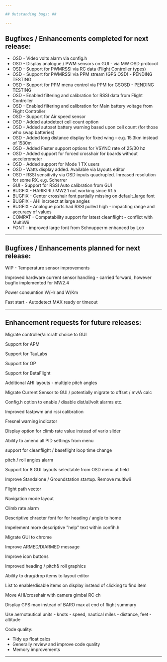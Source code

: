 ```yaml
---

## Outstanding bugs: ##

---
```


## Bugfixes / Enhancements completed for next  release: ##

 * OSD    - Video volts alarm via config.h
 * OSD    - Display analogue / PWM sensors on GUI - via MW OSD protocol
 * OSD    - Support for PWMRSSI via RC data (Flight Controller types)
 * OSD    - Support for PWMRSSI via PPM stream (GPS OSD) - PENDING TESTING
 * OSD    - Support for PPM menu control via PPM for GSOSD - PENDING TESTING
 * OSD    - Enabled filtering and calibration for RSSI data from Flight Controller
 * OSD    - Enabled filtering and calibration for Main battery voltage from Flight Controller
 * OSD    - Support for Air speed sensor
 * OSD    - Added autodetect cell count option 
 * OSD    - Added autoset battery warning based upon cell count (for those who swap batteries) 
 * OSD    - Added long distance display for fixed wing - e.g. 15.3km instead of 1530m 
 * OSD    - Added Faster support options for VSYNC rate of 25/30 hz
 * OSD    - Added support for forced crosshair for boards without accelerometer
 * OSD    - Added support for Mode 1 TX users
 * OSD    - Watts display added. Available via layouts editor
 * OSD    - RSSI sensitivity via OSD inputs quadrupled. Inreased resolution for some RX. e.g. Scherrer
 * GUI    - Support for RSSI Auto calibration from GUI
 * BUGFIX - HARIKIRI / MW2.1 not working since R1.5
 * BUGFIX - Center crosshair font partially missing on default_large font
 * BUGFIX - AHI incroect at large angles
 * BUGFIX - Analogue ports had RSSI pulled high - impacting range and accuracy of values 
 * COMPAT - Compatability support for latest cleanflight - conflict with MultiWii
 * FONT   - improved large font from Schnupperm enhanced by Leo

---

## Bugfixes / Enhancements planned for next  release: ##

WIP - Temperature sensor improvements

Improved hardware current sensor handling - carried forward, however bugfix implemented for MW2.4

Power consumtion W/Hr and W/Km 

Fast start - Autodetect MAX ready or timeout

---

## Enhancement requests for future releases: ##

Migrate controller/aircraft choice to GUI

Support for APM

Support for TauLabs

Support for OP

Support for BetaFlight

Additional AHI layouts - multiple pitch angles

Migrate Current Sensor to GUI / potentially migrate to offset / mv/A calc 

Config.h option to enable / disable dist/al/volt alarms etc.

Improved fastpwm and rssi calibration

Fresnel warning indicator

Display option for climb rate value instead of vario slider

Ability to amend all PID settings from menu

support for cleanflight / baseflight loop time change

pitch / roll angles alarm

Support for 8 GUI layouts selectable from OSD menu at field

Improve Standalone / Groundstation startup. Remove multiwii

Flight path vector

Navigation mode layout

Climb rate alarm

Descriptive chracter font for for heading / angle to home

Impelement more descriptive "help" text within confih.h

Migrate GUI to chrome

Improve ARMED/DIARMED message

Improve icon buttons

Improved heading / pitch& roll graphics 

Ability to drag/drop items to layout editor

List to enable/disable items on display instead of clicking to find item

Move AHI/crosshair with camera gimbal RC ch

Display GPS max instead of BARO max at end of flight summary

Use aernotautical units - knots - speed, nautical miles - distance, feet - altitude


Code quality:

 - Tidy up float calcs
 - Generally review and improve code quality
 - Memory improvements
 
---
 








